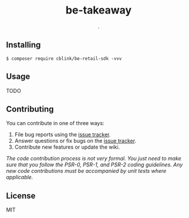 <h1 align="center"> be-takeaway </h1>

<p align="center"> .</p>


## Installing

```shell
$ composer require cblink/be-retail-sdk -vvv
```

## Usage

TODO

## Contributing

You can contribute in one of three ways:

1. File bug reports using the [issue tracker](https://github.com/cblink/be-takeaway/issues).
2. Answer questions or fix bugs on the [issue tracker](https://github.com/cblink/be-takeaway/issues).
3. Contribute new features or update the wiki.

_The code contribution process is not very formal. You just need to make sure that you follow the PSR-0, PSR-1, and PSR-2 coding guidelines. Any new code contributions must be accompanied by unit tests where applicable._

## License

MIT